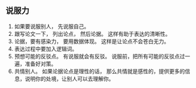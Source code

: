 ## 说服力

1. 如果要说服别人， 先说服自己。 
2. 跟写论文一下， 列出论点， 然后论据。 这样有助于表达的清晰性。
3. 论据，要有感染力， 要用数据体现。 这样是让论点不会苍白无力。
4. 表达过程中要加入逻辑词。
5. 预想可能的反驳点。 有说服就会有反驳。 说服前，把所有可能的反驳点过一遍，准备好对策。
6. 共情别人。 如果论据论点是理性的话， 那么共情就是感性的，提供更多的信息，说明你的处境，让别人可以去理解你。 